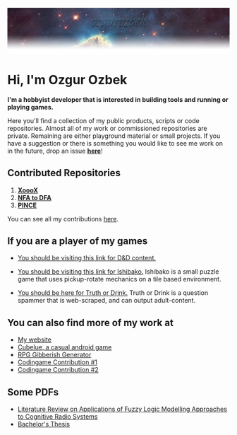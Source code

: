 [![One of hubble space telescope's most famous image, 'Pillars of Creation' showing stars forming in the Eagle Nebula.](./img/git-banner.png "One of hubble space telescope's most famous image, 'Pillars of Creation' showing stars forming in the Eagle Nebula.")](https://en.wikipedia.org/wiki/Pillars_of_Creation)

# Hi, I'm Ozgur Ozbek

**I'm a hobbyist developer that is interested in building tools and running or playing games.**

Here you'll find a collection of my public products, scripts or code repositories. Almost all of my work or commissioned repositories are private. Remaining are either playground material or small projects. If you have a suggestion or there is something you would like to see me work on in the future, drop an issue **[here](https://github.com/ozgurozbek/ozgurozbek/issues)**!

## Contributed Repositories

1. **[XoooX](https://github.com/ozgurozbek-merges/XoooX)**
1. **[NFA to DFA](https://github.com/ozgurozbek-merges/NFA-to-DFA)**
1. **[PINCE](https://github.com/ozgurozbek-merges/PINCE)**

You can see all my contributions [here](https://github.com/ozgurozbek-merges).

## If you are a player of my games

* [You should be visiting this link for D&D content.](https://ozgurozbek.github.io/dnd/dnd_home.html)

* [You should be visiting this link for Ishibako.](https://ozgurozbek.github.io/ishibako/download.html) Ishibako is a small puzzle game that uses pickup-rotate mechanics on a tile based environment.

* [You should be here for Truth or Drink.](https://ozgurozbek.github.io/truthordrink/truthordrink.html) Truth or Drink is a question spammer that is web-scraped, and can output adult-content.

## You can also find more of my work at

* [My website](https://xeculus.wordpress.com/)
* [Cubelue, a casual android game](https://play.google.com/store/apps/details?id=com.OzgurOzbek.Cubelue&hl=en_US&gl=US)
* [RPG Gibberish Generator](https://replit.com/@ozgurozbek/RPGGibberishGenerator#main.py)
* [Codingame Contribution #1](https://www.codingame.com/contribute/view/45417ee569f7763981a0876ba491bffde4e5)
* [Codingame Contribution #2](https://www.codingame.com/contribute/view/49981fecba44952abebcfbeb65898292d32c)

## Some PDFs

* [Literature Review on Applications of Fuzzy Logic Modelling Approaches to Cognitive Radio Systems](https://ozgurozbek.github.io/bachelorsLiteratureReview.pdf)
* [Bachelor's Thesis](https://ozgurozbek.github.io/bachelorsThesis.pdf)
